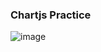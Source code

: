 ### Chartjs Practice
![image](https://user-images.githubusercontent.com/91642972/167230046-bca2c7ce-a75c-46f3-a0d6-849dce49254b.png)
